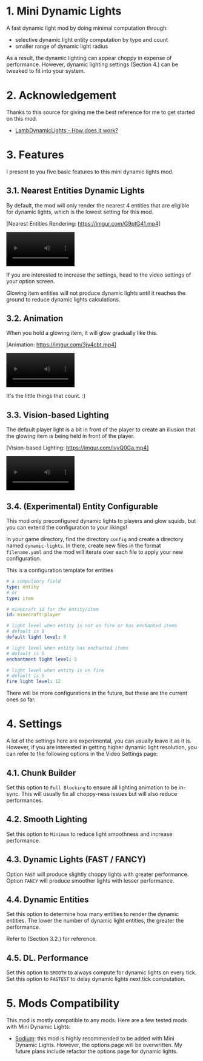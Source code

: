 # 1. Mini Dynamic Lights

A fast dynamic light mod by doing minimal
computation through:

 - selective dynamic light entity computation by type and count
 - smaller range of dynamic light radius

As a result, the dynamic lighting can appear choppy in expense of performance.
However, dynamic lighting settings (Section 4.) can be tweaked to fit into your system.

# 2. Acknowledgement

Thanks to this source for giving me the best reference 
for me to get started on this mod. 

- [LambDynamicLights - How does it work?](https://github.com/LambdAurora/LambDynamicLights/blob/1.17/HOW_DOES_IT_WORK.md)

# 3. Features

I present to you five basic features to this mini dynamic
lights mod.

## 3.1. Nearest Entities Dynamic Lights

By default, the mod will only render the nearest 4 entities
that are eligible for dynamic lights, which is the lowest
setting for this mod.

[Nearest Entities Rendering: https://imgur.com/G9ptG41.mp4]

<video src="https://imgur.com/G9ptG41.mp4" width="180"></video>

If you are interested to increase the settings, head to
the video settings of your option screen.

Glowing item entities will not produce dynamic lights until it
reaches the ground to reduce dynamic lights calculations.

## 3.2. Animation

When you hold a glowing item, it will glow gradually like this.

[Animation: https://imgur.com/3jv4cbt.mp4]

<video src="https://imgur.com/3jv4cbt.mp4" width="180"></video>

It's the little things that count. :)

## 3.3. Vision-based Lighting

The default player light is a bit in front of the 
player to create an illusion that the glowing item is 
being held in front of the player.

[Vision-based Lighting: https://imgur.com/ivyQ0Ga.mp4]

<video src="https://imgur.com/ivyQ0Ga.mp4" width="180"></video>

## 3.4. (Experimental) Entity Configurable

This mod only preconfigured dynamic lights to players
and glow squids, but you can extend the configuration
to your likings!

In your game directory, find the directory `config` and
create a directory named `dynamic-lights`. In
there, create new files in the format `filename.yaml` and the mod
will iterate over each file to apply your new configuration.

This is a configuration template for entities
```yaml
# a compulsory field
type: entity
# or
type: item

# minecraft id for the entity/item
id: minecraft:player

# light level when entity is not on fire or has enchanted items
# default is 0
default light level: 0

# light level when entity has enchanted items
# default is 5
enchantment light level: 5

# light level when entity is on fire
# default is 5
fire light level: 12
```

There will be more configurations in the future, but these
are the current ones so far.


# 4. Settings

A lot of the settings here are experimental, you can usually leave
it as it is. However, if you are interested in getting higher
dynamic light resolution, you can refer to the following options in the Video Settings page:


## 4.1. Chunk Builder
Set this option to `Full Blocking` to ensure all lighting animation
to be in-sync. This will usually fix all choppy-ness issues but will also reduce performances.

## 4.2. Smooth Lighting
Set this option to `Minimum` to reduce light smoothness and increase performance.


## 4.3. Dynamic Lights (FAST / FANCY)
Option `FAST` will produce slightly choppy lights with greater performance.
Option `FANCY` will produce smoother lights with lesser performance.

## 4.4. Dynamic Entities
Set this option to determine how many entities to render the dynamic entities.
The lower the number of dynamic light entities, the greater the performance.

Refer to (Section 3.2.) for reference.

## 4.5. DL. Performance
Set this option to `SMOOTH` to always compute for dynamic lights on every tick.
Set this option to `FASTEST` to delay dynamic lights next tick computation.

# 5. Mods Compatibility

This mod is mostly compatible to any mods. Here are a few tested mods with Mini Dynamic Lights:

- [Sodium](https://modrinth.com/mod/sodium): this mod is highly recommended to be added with Mini Dynamic Lights. However, the options page will be overwritten. My future plans include refactor the options page for dynamic lights.